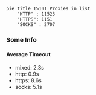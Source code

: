 
```mermaid
pie title 15101 Proxies in list
    "HTTP" : 11523
    "HTTPS": 1151
    "SOCKS" : 2707
```

### Some Info
#### Average Timeout

- mixed: 2.3s
- http: 0.9s
- https: 8.6s
- socks: 5.1s